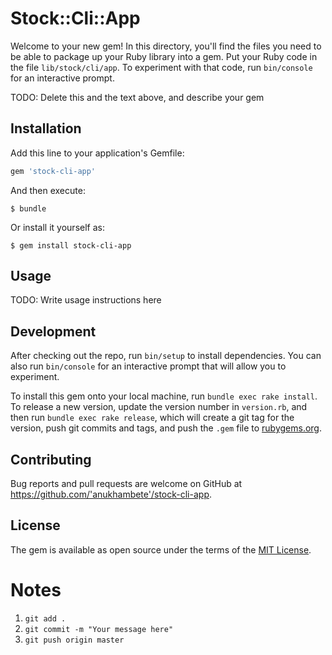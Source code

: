 # Stock::Cli::App


Welcome to your new gem! In this directory, you'll find the files you need to be able to package up your Ruby library into a gem. Put your Ruby code in the file `lib/stock/cli/app`. To experiment with that code, run `bin/console` for an interactive prompt.

TODO: Delete this and the text above, and describe your gem

## Installation

Add this line to your application's Gemfile:

```ruby
gem 'stock-cli-app'
```

And then execute:

    $ bundle

Or install it yourself as:

    $ gem install stock-cli-app

## Usage

TODO: Write usage instructions here

## Development

After checking out the repo, run `bin/setup` to install dependencies. You can also run `bin/console` for an interactive prompt that will allow you to experiment.

To install this gem onto your local machine, run `bundle exec rake install`. To release a new version, update the version number in `version.rb`, and then run `bundle exec rake release`, which will create a git tag for the version, push git commits and tags, and push the `.gem` file to [rubygems.org](https://rubygems.org).

## Contributing

Bug reports and pull requests are welcome on GitHub at https://github.com/'anukhambete'/stock-cli-app.

## License

The gem is available as open source under the terms of the [MIT License](https://opensource.org/licenses/MIT).

# Notes
1. `git add .`
2. `git commit -m "Your message here"`
3. `git push origin master`
